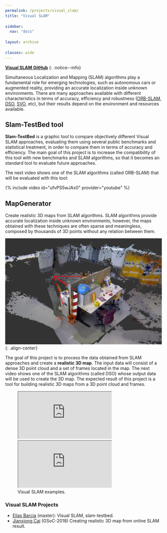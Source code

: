 ```yaml
---
permalink: /projects/visual_slam/
title: "Visual SLAM"

sidebar:
  nav: "docs"

layout: archive

classes: wide
---
```


<i class="fab fa-fw fa-github"></i> [**Visual SLAM GitHub**](https://github.com/JdeRobot/SDslam)
{: .notice--info}

Simultaneous Localization and Mapping (SLAM) algorithms play a fundamental role for emerging technologies, such as autonomous cars or augmented reality, providing an accurate localization inside unknown environments. There are many approaches available with different characteristics in terms of accuracy, efficiency and robustness ([ORB-SLAM](http://webdiis.unizar.es/~raulmur/orbslam/), [DSO](https://vision.in.tum.de/research/vslam/dso), [SVO](http://rpg.ifi.uzh.ch/svo2.html), etc), but their results depend on the environment and resources available.


## Slam-TestBed tool

**Slam-TestBed** is a graphic tool to compare objectively different Visual SLAM approaches, evaluating them using several public benchmarks and statistical treatment, in order to compare them in terms of accuracy and efficiency. The main goal of this project is to increase the compatibility of this tool with new benchmarks and SLAM algorithms, so that it becomes an standard tool to evaluate future approaches.

The next video shows one of the SLAM algorithms (called ORB-SLAM) that will be evaluated with this tool:

{% include video id="ufvPS5wJAx0" provider="youtube" %}

## MapGenerator

Create realistic 3D maps from SLAM algorithms. SLAM algorithms provide accurate localization inside unknown environments, however, the maps obtained with these techniques are often sparse and meaningless, composed by thousands of 3D points without any relation between them.

![](/assets/images/projects/visual_slam/slam-fusion.png){: .align-center}


The goal of this project is to process the data obtained from SLAM approaches and create a **realistic 3D map**. The input data will consist of a dense 3D point cloud and a set of frames located in the map. The next video shows one of the SLAM algorithms (called DSO) whose output data will be used to create the 3D map. The expected result of this project is a tool for building realistic 3D maps from a 3D point cloud and frames.

<figure class="half">
    <a href="/assets/images/cover/projects.png"><iframe src="https://www.youtube.com/embed/xwSOOdqQ"></iframe></a>
    <a href="/assets/images/cover/activities.jpg"><iframe src="https://www.youtube.com/embed/Y5bIL-qN6uE"></iframe></a>
    <figcaption>Visual SLAM examples.</figcaption>
</figure>



### Visual SLAM Projects

- [Elías Barcia](https://jderobot.org/Elias-tfm) (master): Visual SLAM, slam-testbed.
- [Jianxiong Cai](https://jderobot.org/Club-jianxiong) (GSoC-2018) Creating realistic 3D map from online SLAM result.

